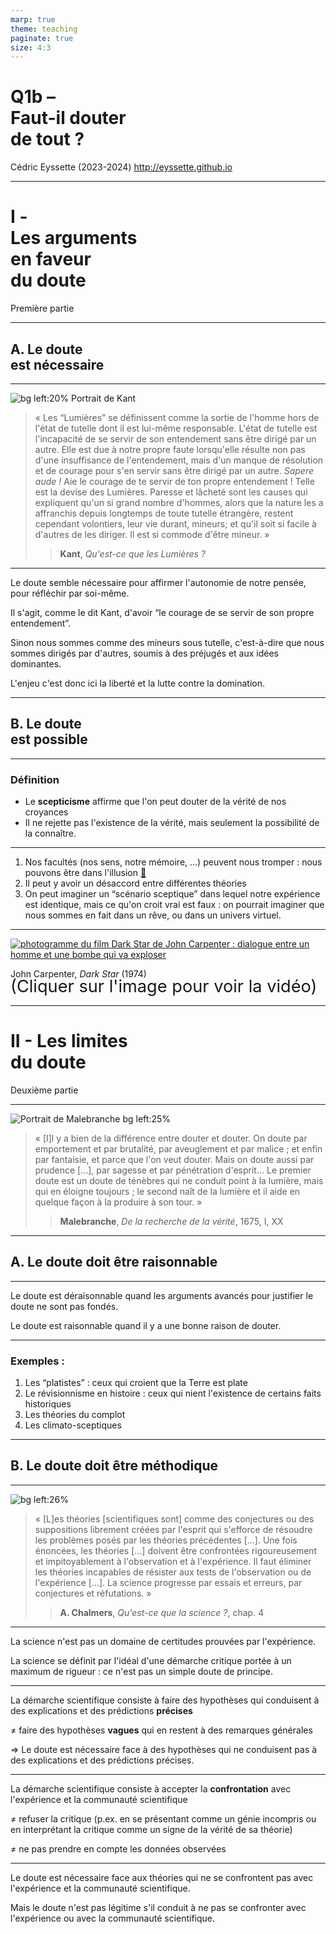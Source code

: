 ```yaml
---
marp: true
theme: teaching
paginate: true
size: 4:3
---
```


<!-- _class: titre -->

# Q1b – <br>Faut-il douter<br> de tout ? <!-- fit -->
Cédric Eyssette (2023-2024)
http://eyssette.github.io




---
<!-- _class: partie -->
# I - <br>Les arguments <br>en faveur <br>du doute <!-- fit -->
Première partie


---
<!-- _class: souspartie -->
## A. Le doute <br>est nécessaire

---
<!-- _class: citationC fmm -->

![bg left:20% Portrait de Kant](https://upload.wikimedia.org/wikipedia/commons/f/f2/Kant_gemaelde_3.jpg)

>« Les “Lumières” se définissent comme la sortie de l'homme hors de l'état de tutelle dont il est lui-même responsable. L'état de tutelle est l'incapacité de se servir de son entendement sans être dirigé par un autre. Elle est due à notre propre faute lorsqu'elle résulte non pas d'une insuffisance de l'entendement, mais d'un manque de résolution et de courage pour s'en servir sans être dirigé par un autre. _Sapere aude !_ Aie le courage de te servir de ton propre entendement ! Telle est la devise des Lumières.
>Paresse et lâcheté sont les causes qui expliquent qu'un si grand nombre d'hommes, alors que la nature les a affranchis depuis longtemps de toute tutelle étrangère, restent cependant volontiers, leur vie durant, mineurs; et qu'il soit si facile à d'autres de les diriger. Il est si commode d'être mineur. »
>>**Kant**, _Qu'est-ce que les Lumières ?_


---
<!-- _class: fppp -->
Le doute semble nécessaire pour affirmer l'autonomie de notre pensée, pour réfléchir par soi-même.

<span data-marpit-fragment="1">Il s'agit, comme le dit Kant, d'avoir “le courage de se servir de son propre entendement”.</span>

<span data-marpit-fragment="2">Sinon nous sommes comme des mineurs sous tutelle, c'est-à-dire que nous sommes dirigés par d'autres, soumis à des préjugés et aux idées dominantes.</span>

<span data-marpit-fragment="3">L'enjeu c'est donc ici la liberté et la lutte contre la domination.</span>

---
<!-- _class: souspartie -->
## B. Le doute <br>est possible


---
<!-- _class: definition-->

### Définition

* Le **scepticisme** affirme que l'on peut douter de la vérité de nos croyances
* Il ne rejette pas l'existence de la vérité, mais seulement la possibilité de la connaître.

---
<!-- _class: fpppp -->

1) Nos facultés (nos sens, notre mémoire, …) peuvent nous tromper : nous pouvons être dans l'illusion [:link:](https://docs.google.com/document/d/1k0PyEjEYlJVcNk23j-RAzZANood-5VWihYIhd9ERlJ8/edit)
2) Il peut y avoir un désaccord entre différentes théories
3) On peut imaginer un “scénario sceptique” dans lequel notre expérience est identique, mais ce qu'on croit vrai est faux : on pourrait imaginer que nous sommes en fait dans un rêve, ou dans un univers virtuel.

---
<!-- _class: i1t1 vertical contain -->

[![photogramme du film _Dark Star_ de John Carpenter : dialogue entre un homme et une bombe qui va exploser](https://i.ibb.co/PGrW6WP/dark-star-r.png)](https://ladigitale.dev/digiview/#/v/6481b0a8aa5fe)

John Carpenter, _Dark Star_ (1974)
<span style="font-size:1.7rem; margin-top:-5px; display:block;">(Cliquer sur l'image pour voir la vidéo)</span>


---
<!-- _class: partie -->
# II - Les limites <br>du doute <!-- fit -->
Deuxième partie

---
<!-- _class: citationC fppp -->

![Portrait de Malebranche bg left:25%](https://upload.wikimedia.org/wikipedia/commons/thumb/c/c7/Nicolas_Malebranche_-_Versailles_MV_2929.jpg/479px-Nicolas_Malebranche_-_Versailles_MV_2929.jpg)

>« [I]l y a bien de la différence entre douter et douter. On doute par emportement et par brutalité, par aveuglement et par malice ; et enfin par fantaisie, et parce que l'on veut douter. Mais on doute aussi par prudence […], par sagesse et par pénétration d'esprit… Le premier doute est un doute de ténèbres qui ne conduit point à la lumière, mais qui en éloigne toujours ; le second naît de la lumière et il aide en quelque façon à la produire à son tour. »
>>**Malebranche**, _De la recherche de la vérité_, 1675, I, XX


---
<!-- _class: souspartie -->
## A. Le doute doit être raisonnable


---
<!-- _class:  -->

Le doute est déraisonnable quand les arguments avancés pour justifier le doute ne sont pas fondés.

<span data-marpit-fragment="1">Le doute est raisonnable quand il y a une bonne raison de douter.</span>

---
<!-- _class:  -->
### Exemples :

1) Les “platistes” : ceux qui croient que la Terre est plate
2) Le révisionnisme en histoire : ceux qui nient l'existence de certains faits historiques
3) Les théories du complot
4) Les climato-sceptiques

---
<!-- _class: souspartie -->
## B. Le doute doit être méthodique

<!-- ≠ doute de principe -->

---
<!-- _class: citationC fp -->
<style scoped>
figure {margin-right:-70px!important}
</style>

![bg left:26%](https://upload.wikimedia.org/wikipedia/commons/thumb/4/43/Karl_Popper.jpg/220px-Karl_Popper.jpg)

>« [L]es théories [scientifiques sont] comme des conjectures ou des suppositions librement créées par l'esprit qui s'efforce de résoudre les problèmes posés par les théories précédentes […]. Une fois énoncées, les théories […] doivent être confrontées rigoureusement et impitoyablement à l'observation et à l'expérience. Il faut éliminer les théories incapables de résister aux tests de l'observation ou de l'expérience […]. La science progresse par essais et erreurs, par conjectures et réfutations. »
>>**A. Chalmers**, _Qu'est-ce que la science ?_, chap. 4



---
<!-- _class:  -->


La science n'est pas un domaine de certitudes prouvées par l'expérience.

<span data-marpit-fragment="1">La science se définit par l'idéal d'une démarche critique portée à un maximum de rigueur : ce n'est pas un simple doute de principe.</span>


---
<!-- _class:  -->
La démarche scientifique consiste à faire des hypothèses qui conduisent à des explications et des prédictions **précises**

<span data-marpit-fragment="1">≠ faire des hypothèses **vagues** qui en restent à des remarques générales</span>

<span data-marpit-fragment="2">&rArr; Le doute est nécessaire face à des hypothèses qui ne conduisent pas à des explications et des prédictions précises.</span>

<!-- 
Exemples
- effet Barnum
 -->

---
<!-- _class: fpppppppp -->
La démarche scientifique consiste à accepter la **confrontation** avec l'expérience et la communauté scientifique

<span data-marpit-fragment="1">≠ refuser la critique (p.ex. en se présentant comme un génie incompris ou en interprétant la critique comme un signe de la vérité de sa théorie)</span>

<span data-marpit-fragment="2">≠ ne pas prendre en compte les données observées</span>


---
<!-- _class:  -->

Le doute est nécessaire face aux théories qui ne se confrontent pas avec l'expérience et la communauté scientifique.

<span data-marpit-fragment="1">Mais le doute n'est pas légitime s'il conduit à ne pas se confronter avec l'expérience ou avec la communauté scientifique.</span>

